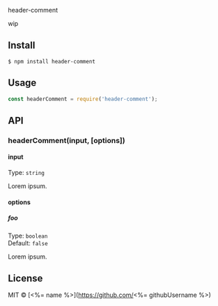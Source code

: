 header-comment

>
wip


## Install

```
$ npm install header-comment
```


## Usage

```js
const headerComment = require('header-comment');

```


## API

### headerComment(input, [options])

#### input

Type: `string`

Lorem ipsum.

#### options

##### foo

Type: `boolean`<br>
Default: `false`

Lorem ipsum.


## License

MIT © [<%= name %>](https://github.com/<%= githubUsername %>)
